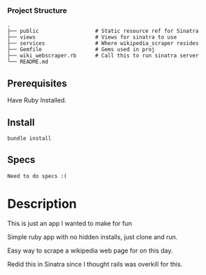 ### Project Structure

    .
    ├── public                  # Static resource ref for Sinatra
    ├── views                   # Views for sinatra to use
    ├── services                # Where wikipedia_scraper resides
    ├── Gemfile                 # Gems used in proj
    ├── wiki_webscraper.rb      # Call this to run sinatra server               
    └── README.md

## Prerequisites
Have Ruby Installed.

## Install
    bundle install

## Specs
    Need to do specs :(

# Description

This is just an app I wanted to make for fun

Simple ruby app with no hidden installs, just clone and run.

Easy way to scrape a wikipedia web page for on this day.

Redid this in Sinatra since I thought rails was overkill for this.
